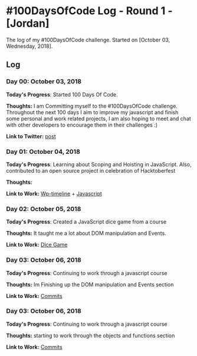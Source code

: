 
# #100DaysOfCode Log - Round 1 - [Jordan]

The log of my #100DaysOfCode challenge. Started on [October 03, Wednesday, 2018].

## Log

### Day 00: October 03, 2018

**Today's Progress**: Started 100 Days Of Code.

**Thoughts:** I am Committing myself to the #100DaysOfCode challenge. Throughout the next 100 days I aim to improve my javascript and finish some personal and work related projects, I am also hoping to meet and chat with other developers to encourage them in their challenges :)   

**Link to Twitter:** [post](https://twitter.com/FoxyKatka/status/1047393020495245312)

### Day 01: October 04, 2018

**Today's Progress**: Learning about Scoping and Hoisting in JavaScript. Also, contributed to an open source project in celebration of Hacktoberfest

**Thoughts:**    

**Link to Work:** [Wp-timeline](https://github.com/12bitvn/wordpress-timeline/pull/3) + [Javascript](https://github.com/FoxyKatka/Random/tree/master/Javascript/CJC%20-%20js/03%20Lectures)

### Day 02: October 05, 2018

**Today's Progress**: Created a JavaScript dice game from a course

**Thoughts:**  It taught me a lot about DOM manipulation and Events.

**Link to Work:** [Dice Game](https://github.com/FoxyKatka/Random/tree/master/Javascript/CJC%20-%20js/04%20DOM%20Manipulation%20and%20Events)

### Day 03: October 06, 2018

**Today's Progress**: Continuing to work through a javascript course

**Thoughts:**  Im Finishing up the DOM manipulation and Events section

**Link to Work:** [Commits]()

### Day 03: October 06, 2018

**Today's Progress**: Continuing to work through a javascript course

**Thoughts:**  starting to work through the objects and functions section 

**Link to Work:** [Commits]()